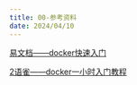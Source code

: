 ```yaml
---
title: 00-参考资料
date: 2024/04/10
---
```




[易文档——docker快速入门]: https://docker.easydoc.net/doc/81170005/cCewZWoN/kze7f0ZR	"1"
[2语雀——docker一小时入门教程]: https://www.yuque.com/wukong-zorrm/xwas40/cynd5h	"2"

[易文档——docker快速入门](https://docker.easydoc.net/doc/81170005/cCewZWoN/kze7f0ZR)

[2语雀——docker一小时入门教程](https://www.yuque.com/wukong-zorrm/xwas40/cynd5h)